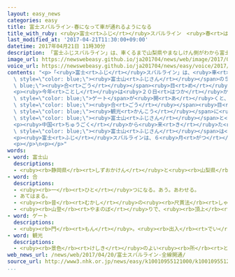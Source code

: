 ```yaml
---
layout: easy_news
categories: easy
title: 富士スバルライン-春になって車が通れるようになる
title_with_ruby: <ruby>富士<rt>ふじ</rt></ruby>スバルライン　<ruby>春<rt>はる</rt></ruby>になって<ruby>車<rt>くるま</rt></ruby>が<ruby>通<rt>とお</rt></ruby>れるようになる
last_modified_at: '2017-04-21T11:30:00+09:00'
datetime: 2017年04月21日 11時30分
description: 「富士ふじスバルライン」は、車くるまで山梨県やまなしけん側がわから富士山ふじさんの５合ごう目めまで上あがる道みちです。
image_url: https://newswebeasy.github.io/ja201704/news/web/image/2017/04/21/k10010955121000.jpg
voice_url: https://newswebeasy.github.io/ja201704/news/easy/voice/2017/04/21/k10010955121000.mp3
contents: "<p>「<ruby>富士<rt>ふじ</rt></ruby>スバルライン」は、<ruby>車<rt>くるま</rt></ruby>で<ruby>山梨県<rt>やまなしけん</rt></ruby><ruby>側<rt>がわ</rt></ruby>から<span\
  \ style=\"color: blue;\"><ruby>富士山<rt>ふじさん</rt></ruby></span>の５<span style=\"color:\
  \ blue;\"><ruby>合<rt>ごう</rt></ruby></span><ruby>目<rt>め</rt></ruby>まで<ruby>上<rt>あ</rt></ruby>がる<ruby>道<rt>みち</rt></ruby>です。<ruby>毎年<rt>まいとし</rt></ruby>、<ruby>冬<rt>ふゆ</rt></ruby>は<ruby>雪<rt>ゆき</rt></ruby>で<ruby>通<rt>とお</rt></ruby>ることができない<ruby>場所<rt>ばしょ</rt></ruby>があって、<ruby>春<rt>はる</rt></ruby>になって<ruby>雪<rt>ゆき</rt></ruby>を<ruby>片<rt>かた</rt></ruby>づけてから<ruby>全部<rt>ぜんぶ</rt></ruby><ruby>通<rt>とお</rt></ruby>ることができるようになります。</p>\n\
  <p><ruby>今年<rt>ことし</rt></ruby>は<ruby>２０日<rt>はつか</rt></ruby>から<ruby>全部<rt>ぜんぶ</rt></ruby><ruby>通<rt>とお</rt></ruby>ることができるようになりました。<ruby>朝<rt>あさ</rt></ruby>６<ruby>時<rt>じ</rt></ruby>に<ruby>道<rt>みち</rt></ruby>の<span\
  \ style=\"color: blue;\">ゲート</span>が<ruby>開<rt>あ</rt></ruby>くと、たくさんの<ruby>車<rt>くるま</rt></ruby>やバスが<ruby>山<rt>やま</rt></ruby>に<ruby>向<rt>む</rt></ruby>かいました。５<span\
  \ style=\"color: blue;\"><ruby>合<rt>ごう</rt></ruby></span><ruby>目<rt>め</rt></ruby>の<ruby>店<rt>みせ</rt></ruby>や<ruby>駐車場<rt>ちゅうしゃじょう</rt></ruby>は、<ruby>日本<rt>にっぽん</rt></ruby>や<ruby>外国<rt>がいこく</rt></ruby>のいろいろな<ruby>所<rt>ところ</rt></ruby>から<span\
  \ style=\"color: blue;\"><ruby>観光<rt>かんこう</rt></ruby></span>に<ruby>来<rt>き</rt></ruby>た<ruby>人<rt>ひと</rt></ruby>たちでにぎやかになりました。みんな<ruby>景色<rt>けしき</rt></ruby>を<ruby>楽<rt>たの</rt></ruby>しんで、<span\
  \ style=\"color: blue;\"><ruby>富士山<rt>ふじさん</rt></ruby></span>と<ruby>一緒<rt>いっしょ</rt></ruby>に<ruby>写真<rt>しゃしん</rt></ruby>を<ruby>撮<rt>と</rt></ruby>っていました。</p>\n\
  <p><ruby>中国<rt>ちゅうごく</rt></ruby>から<ruby>来<rt>き</rt></ruby>た<ruby>男性<rt>だんせい</rt></ruby>は「<span\
  \ style=\"color: blue;\"><ruby>富士山<rt>ふじさん</rt></ruby></span>は<ruby>大変<rt>たいへん</rt></ruby>すばらしくて、<ruby>中国<rt>ちゅうごく</rt></ruby>に<ruby>持<rt>も</rt></ruby>って<ruby>帰<rt>かえ</rt></ruby>りたくなりました」と<ruby>話<rt>はな</rt></ruby>していました。</p>\n\
  <p><ruby>富士<rt>ふじ</rt></ruby>スバルラインは、６<ruby>月<rt>がつ</rt></ruby>までは<ruby>通<rt>とお</rt></ruby>ることができる<ruby>時間<rt>じかん</rt></ruby>が<ruby>決<rt>き</rt></ruby>まっていますが、７<ruby>月<rt>がつ</rt></ruby>から９<ruby>月<rt>がつ</rt></ruby>までは２４<ruby>時間<rt>じかん</rt></ruby><ruby>通<rt>とお</rt></ruby>ることができます。</p>\n\
  <p></p>\n<p></p>"
words:
- word: 富士山
  descriptions:
  - <ruby><rb>静岡県</rb><rt>しずおかけん</rt></ruby>と<ruby><rb>山梨県</rb><rt>やまなしけん</rt></ruby>の<ruby><rb>境</rb><rt>さかい</rt></ruby>にある、<ruby><rb>日本一</rb><rt>にっぽんいち</rt></ruby><ruby><rb>高</rb><rt>たか</rt></ruby>い<ruby><rb>山</rb><rt>やま</rt></ruby>。<ruby><rb>高</rb><rt>たか</rt></ruby>さは３７７６メートル。<ruby><rb>江戸時代</rb><rt>えどじだい</rt></ruby>に<ruby><rb>大</rb><rt>おお</rt></ruby>きな<ruby><rb>噴火</rb><rt>ふんか</rt></ruby>があった。
- word: 合
  descriptions:
  - <ruby><rb>一</rb><rt>ひと</rt></ruby>つになる。あう。あわせる。
  - あてはまる。
  - <ruby><rb>昔</rb><rt>むかし</rt></ruby>の<ruby><rb>尺貫法</rb><rt>しゃっかんほう</rt></ruby>で、<ruby><rb>量</rb><rt>りょう</rt></ruby>の<ruby><rb>単位</rb><rt>たんい</rt></ruby>の<ruby><rb>一</rb><rt>ひと</rt></ruby>つ。一<ruby><rb>合</rb><rt>ごう</rt></ruby>は、一<ruby><rb>升</rb><rt>しょう</rt></ruby>の一〇<ruby><rb>分</rb><rt>ぶん</rt></ruby>の一で、<ruby><rb>約</rb><rt>やく</rt></ruby>〇・一八リットル。
  - <ruby><rb>山登</rb><rt>やまのぼ</rt></ruby>りで、<ruby><rb>頂上</rb><rt>ちょうじょう</rt></ruby>までの<ruby><rb>高</rb><rt>たか</rt></ruby>さを一〇に<ruby><rb>分</rb><rt>わ</rt></ruby>けたもの。
- word: ゲート
  descriptions:
  - <ruby><rb>門</rb><rt>もん</rt></ruby>。<ruby><rb>出入</rb><rt>でい</rt></ruby>り<ruby><rb>口</rb><rt>ぐち</rt></ruby>。
- word: 観光
  descriptions:
  - <ruby><rb>景色</rb><rt>けしき</rt></ruby>のよい<ruby><rb>所</rb><rt>ところ</rt></ruby>や<ruby><rb>名所</rb><rt>めいしょ</rt></ruby>などを<ruby><rb>見物</rb><rt>けんぶつ</rt></ruby>して<ruby><rb>回</rb><rt>まわ</rt></ruby>ること。
web_news_url: /news/web/2017/04/20/富士スバルライン-全線開通/
source_url: http://www3.nhk.or.jp/news/easy/k10010955121000/k10010955121000.html
...
```

